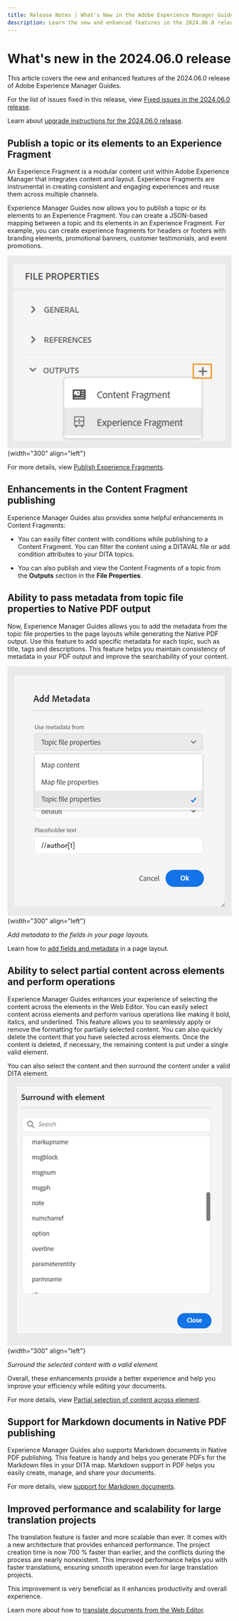 ```yaml
---
title: Release Notes | What's New in the Adobe Experience Manager Guides, 2024.06.0 release
description: Learn the new and enhanced features in the 2024.06.0 release of Adobe Experience Manager Guides as a Cloud Service.
---
```

# What's new in the 2024.06.0 release 

This article covers the new and enhanced features of the 2024.06.0 release of Adobe Experience Manager Guides.

For the list of issues fixed in this release, view [Fixed issues in the 2024.06.0 release](fixed-issues-2024-06-0.md).

Learn about [upgrade instructions for the 2024.06.0 release](upgrade-instructions-2024-06-0.md).


## Publish a topic or its elements to an Experience Fragment

An Experience Fragment is a modular content unit within Adobe Experience Manager that integrates content and layout. Experience Fragments are instrumental in creating consistent and engaging experiences and reuse them across multiple channels.


Experience Manager Guides now allows you to publish a topic or its elements to an Experience Fragment. You can create a JSON-based mapping between a topic and its elements in an Experience Fragment.  For example, you can create experience fragments for headers or footers with branding elements, promotional banners, customer testimonials, and event promotions.  


   ![file properties options tab](./assets/file-properties-outputs.png){width="300" align="left"}

For more details, view [Publish Experience Fragments](../user-guide/publish-experience-fragment.md). 


## Enhancements in the Content Fragment publishing

  Experience Manager Guides also provides some helpful enhancements in Content Fragments: 

 - You can easily filter content with conditions while publishing to a Content Fragment. You can filter the content using a DITAVAL file or add condition attributes to your DITA topics. 

 - You can also publish and view the Content Fragments of a topic from the **Outputs** section in the **File Properties**. 

## Ability to pass metadata from topic file properties to Native PDF output




Now, Experience Manager Guides allows you to add the metadata from the topic file properties to the page layouts while generating the Native PDF output. Use this feature to add specific metadata for each topic, such as title, tags and descriptions. This feature helps you maintain consistency of metadata in your PDF output and improve the searchability of your content.

![add metadata native pdf](./assets/add-metadata-native-pdf.png ) {width="300" align="left"}

*Add metadata to the fields in your page layouts.*

Learn how to [add fields and metadata](../native-pdf/design-page-layout.md#add-fields-metadata) in a page layout.

## Ability to select partial content across elements and perform operations

Experience Manager Guides enhances your experience of selecting the content across the elements in the Web Editor. You can easily select content across elements and perform various operations like making it bold, italics, and underlined. This feature allows you to seamlessly apply or remove the formatting for partially selected content. You can also quickly delete the content that you have selected across elements. Once the content is deleted, if necessary, the remaining content is put under a single valid element.

You can also select the content and then surround the content under a valid DITA element.
![surround element dialog box](./assets/surround-element.png) {width="300" align="left"}

*Surround the selected content with a valid element.*

Overall, these enhancements provide a better experience and help you improve your efficiency while editing your documents. 

For more details, view [Partial selection of content across element](../user-guide/web-editor-edit-topics.md#partial-selection-of-content-across-elements).

## Support for Markdown documents in Native PDF publishing

Experience Manager Guides also supports Markdown documents in Native PDF publishing. This feature is handy and helps you generate PDFs for the Markdown files in your DITA map. Markdown support in PDF helps you easily create, manage, and share your documents.

For more details, view [support for Markdown documents](../web-editor/native-pdf-web-editor.md#support-for-markdown-documents).


## Improved performance and scalability for large translation projects

The translation feature is faster and more scalable than ever. It comes with a new architecture that provides enhanced performance. The project creation time is now 700 % faster than earlier, and the conflicts during the process are nearly nonexistent. This improved performance helps you with faster translations, ensuring smooth operation even for large translation projects.

This improvement is very beneficial as it enhances productivity and overall experience.

Learn more about how to [translate documents from the Web Editor](../user-guide/translate-documents-web-editor.md).
